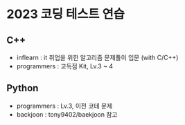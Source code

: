 # 2023 코딩 테스트 연습   

## C++
- inflearn : it 취업을 위한 알고리즘 문제풀이 입문 (with C/C++)  
- programmers : 고득점 Kit, Lv.3 ~ 4  


    
    
    
## Python
- programmers : Lv.3, 이전 코테 문제  
- backjoon : tony9402/baekjoon 참고
